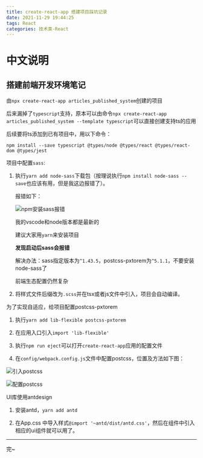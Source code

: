 ```yaml
---
title: create-react-app 搭建项目踩坑记录
date: 2021-11-29 19:44:25
tags: React
categories: 技术类-React
---
```

<meta name="referrer" content="no-referrer"/>



# 中文说明

## 搭建前端开发环境笔记

由`npx create-react-app articles_published_system`创建的项目

后来漏掉了`typescript`支持，原本可以由命令`npx create-react-app articles_published_system --template typescript`可以直接创建支持ts的应用

后续要将ts添加到已有项目中，用以下命令：

`npm install --save typescript @types/node @types/react @types/react-dom @types/jest`

项目中配置`sass`:

1. 执行`yarn add node-sass`下载包（按理说执行`npm install node-sass --save`也应该有用，但是我这边报错了）。

    报错如下：

    ![npm安装sass报错](https://files.catbox.moe/p8buw3.png)

    我的vscode和node版本都是最新的

    建议大家用`yarn`来安装项目

    **发现启动后sass会报错**

    解决办法：sass指定版本为`^1.43.5`，postcss-pxtorem为`^5.1.1`，不要安装node-sass了

    前端生态配置仍然复杂

2. 将样式文件后缀改为`.scss`并在tsx或者js文件中引入，项目会自动编译。

为了实现自适应，给项目配置postcss-pxtorem

1. 执行`yarn add lib-flexible postcss-pxtorem`

2. 在应用入口引入`import 'lib-flexible'`

3. 执行`npm run eject`可以打开`create-react-app`应用的配置文件

4. 在`config/webpack.config.js`文件中配置postcss，位置及方法如下图：

![引入postcss](https://files.catbox.moe/pwa11l.png)

![配置postcss](https://files.catbox.moe/o71hjj.png)

UI库使用antdesign

1. 安装antd，`yarn add antd`

2. 在App.css 中导入样式`@import '~antd/dist/antd.css'`，然后在组件中引入相应的ui组件就可以用了。

---

完~